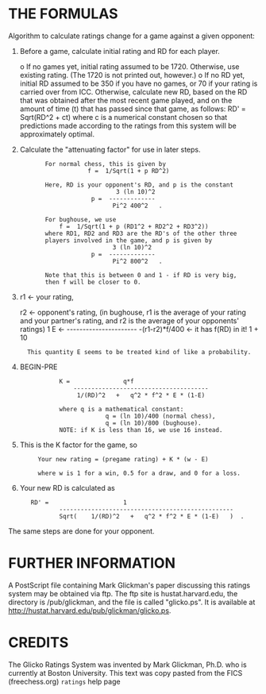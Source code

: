 # THE FORMULAS
Algorithm to calculate ratings change for a game against a given opponent:

 1. Before a game, calculate initial rating and RD for each player.

     o If no games yet, initial rating assumed to be 1720. Otherwise, use
       existing rating. (The 1720 is not printed out, however.)
     o If no RD yet, initial RD assumed to be 350 if you have no games, or 70
       if your rating is carried over from ICC. Otherwise, calculate new RD,
       based on the RD that was obtained after the most recent game played,
       and on the amount of time (t) that has passed since that game, as
       follows:
       RD' = Sqrt(RD^2 + ct)
       where c is a numerical constant chosen so that predictions made
       according to the ratings from this system will be approximately
       optimal.

 2. Calculate the "attenuating factor" for use in later steps.

               For normal chess, this is given by
                           f =  1/Sqrt(1 + p RD^2)
      
               Here, RD is your opponent's RD, and p is the constant
                                   3 (ln 10)^2
                            p =  -------------
                                  Pi^2 400^2   .
      
               For bughouse, we use
                   f =  1/Sqrt(1 + p (RD1^2 + RD2^2 + RD3^2))
               where RD1, RD2 and RD3 are the RD's of the other three
               players involved in the game, and p is given by
                                  3 (ln 10)^2
                            p =  -------------
                                  Pi^2 800^2   .
      
               Note that this is between 0 and 1 - if RD is very big,
               then f will be closer to 0.

 3. r1 <- your rating,

      r2 <- opponent's rating,
          (in bughouse, r1 is the average of your rating and your
          partner's rating, and r2 is the average of your opponents'
          ratings)
                    1
       E <-  ----------------------
                    -(r1-r2)*f/400     <- it has f(RD) in it!
              1 + 10
 
          This quantity E seems to be treated kind of like a probability.

 4. BEGIN-PRE

                   K =               q*f
                       --------------------------------------
                        1/(RD)^2   +   q^2 * f^2 * E * (1-E)
          
                   where q is a mathematical constant:
                                q = (ln 10)/400 (normal chess),
                                q = (ln 10)/800 (bughouse).
                   NOTE: if K is less than 16, we use 16 instead.

 5. This is the K factor for the game, so

             Your new rating = (pregame rating) + K * (w - E)
    
             where w is 1 for a win, 0.5 for a draw, and 0 for a loss.
 
 6. Your new RD is calculated as

           RD' =                     1
                   -------------------------------------------------
                   Sqrt(    1/(RD)^2   +   q^2 * f^2 * E * (1-E)   )  . 

The same steps are done for your opponent.

# FURTHER INFORMATION

A PostScript file containing Mark Glickman's paper discussing this ratings
system may be obtained via ftp. The ftp site is hustat.harvard.edu, the
directory is /pub/glickman, and the file is called "glicko.ps". It is
available at http://hustat.harvard.edu/pub/glickman/glicko.ps.

# CREDITS

The Glicko Ratings System was invented by Mark Glickman, Ph.D. who is
currently at Boston University. This text was copy pasted from the FICS 
(freechess.org) `ratings` help page
 

